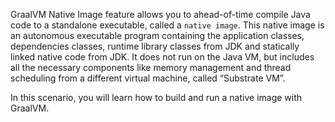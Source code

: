 
GraalVM Native Image feature allows you to ahead-of-time compile Java code to a standalone executable, called a `native image`.
 This native image is an autonomous executable program containing the application classes,  dependencies classes, runtime library classes from JDK and statically linked native code from JDK. 
 It does not run on the Java VM, but includes all the  necessary components like memory management and thread scheduling from a different virtual machine, called “Substrate VM”.

In this scenario, you will learn how to build and run a native image with GraalVM.
